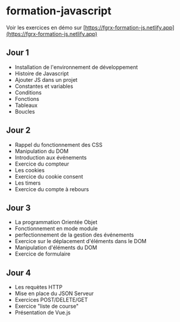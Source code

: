 ﻿# formation-javascript

Voir les exercices en démo sur [https://fgrx-formation-js.netlify.app](https://fgrx-formation-js.netlify.app)

## Jour 1

- Installation de l'environnement de développement
- Histoire de Javascript
- Ajouter JS dans un projet
- Constantes et variables
- Conditions
- Fonctions
- Tableaux
- Boucles

## Jour 2

- Rappel du fonctionnement des CSS
- Manipulation du DOM
- Introduction aux événements
- Exercice du compteur
- Les cookies
- Exercice du cookie consent
- Les timers
- Exercice du compte à rebours

## Jour 3

- La programmation Orientée Objet
- Fonctionnement en mode module
- perfectionnement de la gestion des événements
- Exercice sur le déplacement d'éléments dans le DOM
- Manipulation d'éléments du DOM
- Exercice de formulaire

## Jour 4

- Les requètes HTTP
- Mise en place du JSON Serveur
- Exercices POST/DELETE/GET
- Exercice "liste de course"
- Présentation de Vue.js
